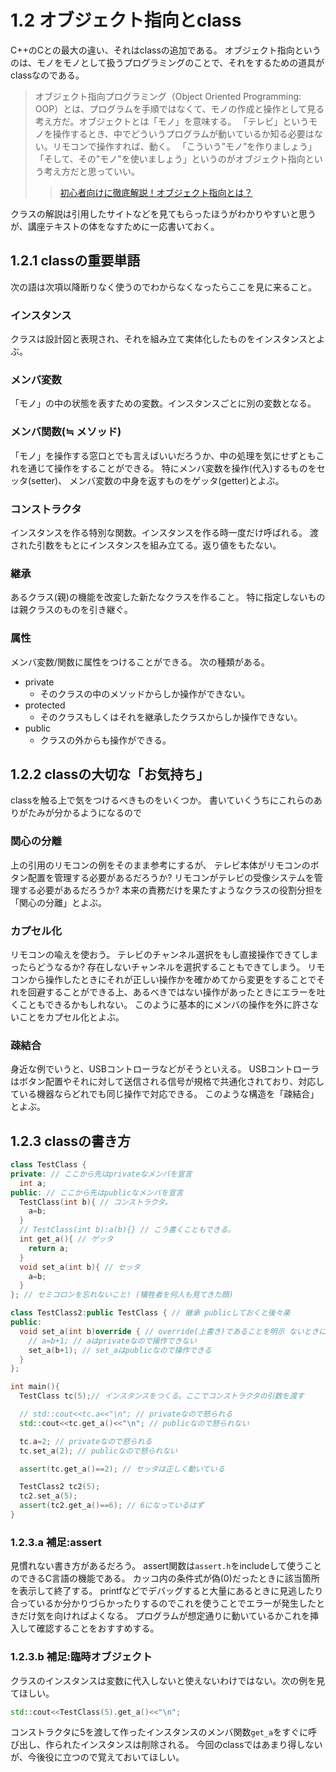 # 1.2 オブジェクト指向とclass
C++のCとの最大の違い、それはclassの追加である。
オブジェクト指向というのは、モノをモノとして扱うプログラミングのことで、それをするための道具がclassなのである。

> オブジェクト指向プログラミング（Object Oriented Programming: OOP）とは、プログラムを手順ではなくて、モノの作成と操作として見る考え方だ。オブジェクトとは「モノ」を意味する。
>「テレビ」というモノを操作するとき、中でどういうプログラムが動いているか知る必要はない。リモコンで操作すれば、動く。
>「こういう”モノ”を作りましょう」「そして、その"モノ"を使いましょう」というのがオブジェクト指向という考え方だと思っていい。
>> [初心者向けに徹底解説！オブジェクト指向とは？](https://eng-entrance.com/what-oop)

クラスの解説は引用したサイトなどを見てもらったほうがわかりやすいと思うが、講座テキストの体をなすために一応書いておく。

## 1.2.1 classの重要単語

次の語は次項以降断りなく使うのでわからなくなったらここを見に来ること。

### インスタンス
クラスは設計図と表現され、それを組み立て実体化したものをインスタンスとよぶ。

### メンバ変数
「モノ」の中の状態を表すための変数。インスタンスごとに別の変数となる。

### メンバ関数(≒ メソッド)
「モノ」を操作する窓口とでも言えばいいだろうか、中の処理を気にせずともこれを通じて操作をすることができる。
特にメンバ変数を操作(代入)するものをセッタ(setter)、
メンバ変数の中身を返すものをゲッタ(getter)とよぶ。

### コンストラクタ
インスタンスを作る特別な関数。インスタンスを作る時一度だけ呼ばれる。
渡された引数をもとにインスタンスを組み立てる。返り値をもたない。

### 継承
あるクラス(親)の機能を改変した新たなクラスを作ること。
特に指定しないものは親クラスのものを引き継ぐ。

### 属性
メンバ変数/関数に属性をつけることができる。
次の種類がある。
- private
  - そのクラスの中のメソッドからしか操作ができない。
- protected
  - そのクラスもしくはそれを継承したクラスからしか操作できない。
- public
  - クラスの外からも操作ができる。

## 1.2.2 classの大切な「お気持ち」
classを触る上で気をつけるべきものをいくつか。
書いていくうちにこれらのありがたみが分かるようになるので

### 関心の分離
上の引用のリモコンの例をそのまま参考にするが、
テレビ本体がリモコンのボタン配置を管理する必要があるだろうか?
リモコンがテレビの受像システムを管理する必要があるだろうか?
本来の責務だけを果たすようなクラスの役割分担を「関心の分離」とよぶ。

### カプセル化
リモコンの喩えを使おう。
テレビのチャンネル選択をもし直接操作できてしまったらどうなるか?
存在しないチャンネルを選択することもできてしまう。
リモコンから操作したときにそれが正しい操作かを確かめてから変更をすることでそれを回避することができる上、あるべきではない操作があったときにエラーを吐くこともできるかもしれない。
このように基本的にメンバの操作を外に許さないことをカプセル化とよぶ。

### 疎結合
身近な例でいうと、USBコントローラなどがそうといえる。
USBコントローラはボタン配置やそれに対して送信される信号が規格で共通化されており、対応している機器ならどれでも同じ操作で対応できる。
このような構造を「疎結合」とよぶ。


## 1.2.3 classの書き方
```cpp
class TestClass {
private: // ここから先はprivateなメンバを宣言
  int a;
public: // ここから先はpublicなメンバを宣言
  TestClass(int b){ // コンストラクタ。
    a=b;
  }
  // TestClass(int b):a(b){} // こう書くこともできる。
  int get_a(){ // ゲッタ
    return a;
  }
  void set_a(int b){ // セッタ
    a=b;
  }
}; // セミコロンを忘れないこと! (犠牲者を何人も見てきた顔)

class TestClass2:public TestClass { // 継承 publicしておくと後々楽
public:
  void set_a(int b)override { // override(上書き)であることを明示 ないときにエラーが出て安全
    // a=b+1; // aはprivateなので操作できない
    set_a(b+1); // set_aはpublicなので操作できる
  }
};

int main(){
  TestClass tc(5);// インスタンスをつくる。ここでコンストラクタの引数を渡す

  // std::cout<<tc.a<<"\n"; // privateなので怒られる
  std::cout<<tc.get_a()<<"\n"; // publicなので怒られない

  tc.a=2; // privateなので怒られる
  tc.set_a(2); // publicなので怒られない

  assert(tc.get_a()==2); // セッタは正しく動いている

  TestClass2 tc2(5);
  tc2.set_a(5);
  assert(tc2.get_a()==6); // 6になっているはず
}
```

### 1.2.3.a 補足:assert
見慣れない書き方があるだろう。
assert関数は`assert.h`をincludeして使うことのできるC言語の機能である。
カッコ内の条件式が偽(0)だったときに該当箇所を表示して終了する。
printfなどでデバッグすると大量にあるときに見逃したり合っているか分かりづらかったりするのでこれを使うことでエラーが発生したときだけ気を向ければよくなる。
プログラムが想定通りに動いているかこれを挿入して確認することをおすすめする。

### 1.2.3.b 補足:臨時オブジェクト
クラスのインスタンスは変数に代入しないと使えないわけではない。次の例を見てほしい。
```cpp
std::cout<<TestClass(5).get_a()<<"\n";
```
コンストラクタに5を渡して作ったインスタンスのメンバ関数`get_a`をすぐに呼び出し、作られたインスタンスは削除される。
今回のclassではあまり得しないが、今後役に立つので覚えておいてほしい。
